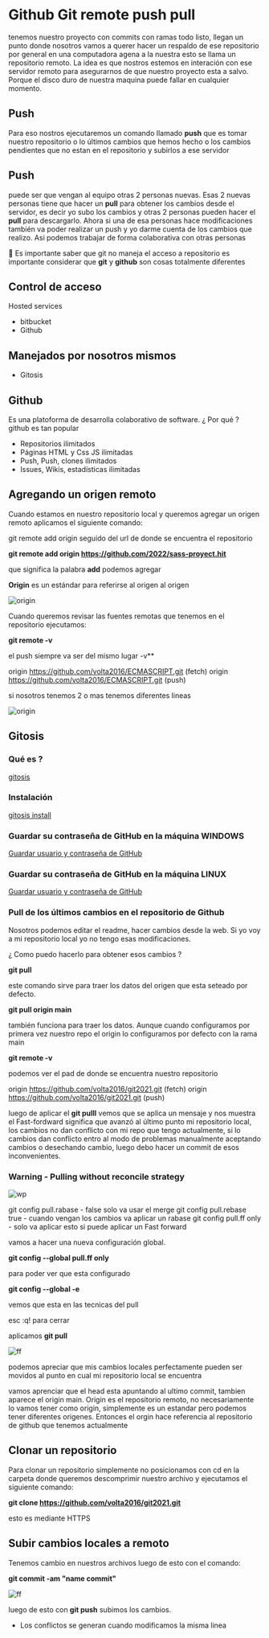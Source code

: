 # Github Git remote push pull

tenemos nuestro proyecto con commits con ramas todo listo, llegan un punto donde nosotros
vamos a querer hacer un respaldo de ese repositorio por general en una computadora agena a la nuestra
esto se llama un repositorio remoto. La idea es que nostros estemos en interación con ese servidor remoto
para asegurarnos de que nuestro proyecto esta a salvo. Porque el disco duro de nuestra maquina puede fallar
en cualquier momento.

## Push

Para eso nostros ejecutaremos un comando llamado **push** que es tomar nuestro repositorio o lo últimos
cambios que hemos hecho o los cambios pendientes que no estan en el repositorio y subirlos a ese
servidor

## Push

puede ser que vengan al equipo otras 2 personas nuevas. Esas 2 nuevas personas tiene
que hacer un **pull** para obtener los cambios desde el servidor, es decir yo subo los cambios y otras
2 personas pueden hacer el **pull** para descargarlo. Ahora si una de esa personas hace modificaciones
también va poder realizar un push y yo darme cuenta de los cambios que realizo. Asi podemos trabajar
de forma colaborativa con otras personas

👀 Es importante saber que git no maneja el acceso a repositorio es importante considerar que **git** y
**github** son cosas totalmente diferentes

## Control de acceso

Hosted services

- bitbucket
- Github

## Manejados por nosotros mismos

- Gitosis

## Github

Es una platoforma de desarrolla colaborativo de software. ¿ Por qué ?
github es tan popular

- Repositorios ilimitados
- Páginas HTML y Css JS ilimitadas
- Push, Push, clones ilimitados
- Issues, Wikis, estadísticas ilimitadas

## Agregando un origen remoto

Cuando estamos en nuestro repositorio local y queremos agregar un origen remoto aplicamos el siguiente comando:

git remote add origin seguido del url de donde se encuentra el repositorio

**git remote add origin https://github.com/2022/sass-proyect.hit**

que significa la palabra **add** podemos agregar

**Origin** es un estándar para referirse al origen al origen

![origin](/images/origin.png)

Cuando queremos revisar las fuentes remotas que tenemos en el repositorio ejecutamos:

**git remote -v**

el push siempre va ser del mismo lugar -v\*\*

origin https://github.com/volta2016/ECMASCRIPT.git (fetch)
origin https://github.com/volta2016/ECMASCRIPT.git (push)

si nosotros tenemos 2 o mas tenemos diferentes lineas

![origin](/images/origin-master.png)

## Gitosis

### Qué es ?

[gitosis](https://wiki.archlinux.org/title/gitosis#:~:text=Gitosis%20is%20a%20tool%20which,system%20accounts%20on%20the%20server.)

### Instalación

[gitosis install](https://github.com/res0nat0r/gitosis)

### Guardar su contraseña de GitHub en la máquina WINDOWS

[Guardar usuario y contraseña de GitHub](https://docs.github.com/en/get-started/getting-started-with-git/caching-your-github-credentials-in-git#platform-windows)

### Guardar su contraseña de GitHub en la máquina LINUX

[Guardar usuario y contraseña de GitHub](https://docs.github.com/en/get-started/getting-started-with-git/caching-your-github-credentials-in-git#platform-linux)

### Pull de los últimos cambios en el repositorio de Github

Nosotros podemos editar el readme, hacer cambios desde la web. Si yo voy a mi repositorio local yo no tengo esas modificaciones.

¿ Como puedo hacerlo para obtener esos cambios ?

**git pull**

este comando sirve para traer los datos del origen que esta seteado por defecto.

**git pull origin main**

también funciona para traer los datos. Aunque cuando configuramos por primera vez nuestro repo
el origin lo configuramos por defecto con la rama main

**git remote -v**

podemos ver el pad de donde se encuentra nuestro repositorio

origin https://github.com/volta2016/git2021.git (fetch)
origin https://github.com/volta2016/git2021.git (push)

luego de aplicar el **git pulll** vemos que se aplica un mensaje y nos muestra el Fast-fordward significa que avanzó al último punto mi repositorio local, los cambios no dan conflicto con mi repo que tengo actualmente, si lo cambios dan conflicto entro al modo de problemas manualmente aceptando cambios o desechando cambio, luego debo hacer un commit
de esos inconvenientes.

### Warning - Pulling without reconcile strategy

![wp](/images/warnign-pull.png)

git config pull.rabase - false solo va usar el merge
git config pull.rebase true - cuando vengan los cambios va aplicar un rabase
git config pull.ff only - solo va aplicar esto si puede aplicar un Fast forward

vamos a hacer una nueva configuración global.

**git config --global pull.ff only**

para poder ver que esta configurado

**git config --global -e**

vemos que esta en las tecnicas del pull

esc :q! para cerrar

aplicamos **git pull**

![ff](/images/ff.png)

podemos apreciar que mis cambios locales perfectamente pueden ser
movidos al punto en cual mi repositorio local se encuentra

vamos aprenciar que el head esta apuntando al ultimo commit, tambien aparece el origin main.
Origin es el repositorio remoto, no necesariamente lo vamos tener como origin, simplemente es un estandar pero podemos tener diferentes origenes. Entonces el orgin hace referencia al repositorio de github que tenemos actualmente

## Clonar un repositorio

Para clonar un repositorio simplemente no posicionamos con cd en la carpeta donde queremos
descomprimir nuestro archivo y ejecutamos el siguiente comando:

**git clone https://github.com/volta2016/git2021.git**

esto es mediante HTTPS

## Subir cambios locales a remoto

Tenemos cambio en nuestros archivos luego de esto con el comando:

**git commit -am "name commit"**

![ff](/images/lg.png)

luego de esto con **git push** subimos los cambios.

- Los conflictos se generan cuando modificamos la misma linea
